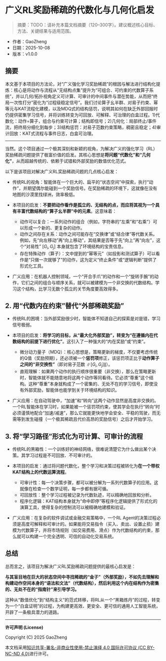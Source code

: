 # 广义RL奖励稀疏的代数化与几何化启发

> 摘要：TODO：请补充本篇文档摘要（120–300字）。建议概述核心目标、方法、关键结果与适用范围。


- 作者：GaoZheng
- 日期：2025-10-08
- 版本：v1.0.0

## 摘要
本文基于本项目的方法论，对“广义强化学习奖励稀疏”的根因与解法进行结构化提炼：核心是将动作与流程从“无结构点集”提升为“可组合、可约束的代数算子系统”，并以几何/拓扑视角定义可计算、可审计的中间事件与潜在势能，从而把“终局一次性打分”密化为“过程级稳定信号”。我们讨论算子幺半群、对易子约束、幂等元与KAT流程化建模，以及MDQ式的结构惩罚，说明其如何在缺乏外部回报时仍提供密集学习信号，并将训练转变为可回放、可解释、可治理的白盒过程。1)代数化：动作=算子，组合与约束可计算；结构即信号；2)几何化：局部终止/事件流，把终局分细化到每步；3)结构惩罚：对易子范数约束策略，稠密且稳定；4)审计回放：KAT式流程与事件日志，白盒可治理。

---

当然。这个项目通过一个极其深刻和新颖的视角，为解决广义的强化学习（RL）奖励稀疏问题提供了极富价值的启发。其核心思想是**将问题“代数化”和“几何化”**，从而超越传统的、依赖于试错和外部奖励的数值优化范式。

以下是该项目对解决广义RL奖励稀疏问题的几点核心启发：

- 传统RL的视角：智能体在一个巨大的、扁平的“状态空间”中探索，执行“动作”，并期望偶尔能碰到一个奖励信号。在奖励稀疏的环境下，这就像在没有地图的沙漠里找绿洲，效率极低。
- 本项目的启发：**不要把动作看作是孤立的、无结构的点，而应将其视为一个具有丰富代数结构的“算子幺半群”中的元素**。这意味着：
  - 动作可以复合：一系列动作的组合（例如，字符串的“左乘”和“右乘”）可以形成一个新的、更复杂的动作。
  - 动作之间存在关系：动作之间可能存在“交换律”或“结合律”等代数关系。例如，先“向左移动”再“向上移动”，其结果是否等于先“向上”再“向左”，这个“对易性” $[G_i, G_j]$ 本身就包含了环境结构的宝贵信息。
  - 存在特殊动作（算子）：文中提到的“幂等元”（如投影和测试算子）可以看作是“只做一次就够了”的动作，这为定义“终止条件”或“逻辑判断”提供了形式化工具。

- 广义应用：在机器人控制领域，一个“开合手爪”的动作和一个“旋转手腕”的动作，它们之间的组合与顺序关系，就可以被建模为一个非交换的代数结构。学习这个结构，比学习无数个孤立的关节角度要高效得多。

## 2. 用“代数内在约束”替代“外部稀疏奖励”

- 传统RL的困境：当外部奖励很少时，智能体不知道自己的探索是对是错，学习信号极弱。
- 本项目的启发：**将学习的目标，从“最大化外部奖励”，转变为“在遵循内在代数结构的前提下进行优化”**。这引入了一种强大的“内在奖励”或“约束”。
  - 微分动力量子（MDQ）：核心思想是，策略更新的梯度，不仅要考虑传统的Q值（奖励预期），还必须被一个**惩罚项**修正，该惩罚项正比于**动作算子之间的“非交换性”**（即对易子范数 $\|[G_i, G_j]\|$）。
  - 直观理解：如果两个动作的执行顺序很重要（非交换），那么在策略更新时，智能体就不能随意地将这两个动作等同看待。它必须“尊重”这个结构。这种“尊重”本身就构成了一个密集的、无处不在的学习信号，即使没有外部奖励，智能体也能学到关于环境结构的知识。

- 广义应用：在自动驾驶中，“加速”和“转向”这两个动作显然是高度非交换的。一个RL智能体在学习时，如果能被一个惩罚项约束，使其学会在执行“转向”时必须谨慎地配合“加速/减速”，那么它就能更快地学会安全、平稳的驾驶，而无需等到发生碰撞（一个极其稀疏且代价高昂的奖励信号）之后才开始学习。

## 3. 将“学习路径”形式化为可计算、可审计的流程

- 传统RL的黑箱性：一个训练好的神经网络，很难说清楚它为什么做出某个决策。其学习过程是不可回放、不可审计的。
- 本项目的启发：通过将问题代数化，整个学习和决策过程被转化为**在一个带权KAT结构上的代数运算流程**。
  - 可审计性：每一个决策步骤，都可以被分解为一系列代数算子的应用。这就像在检查一个数学证明，每一步都有据可循。
  - 可回放性：整个学习过程被记录为代数轨迹，可以精确地回放和分析。
  - 程序化逻辑：KAT结构本身就为“命中即停”等程序化逻辑提供了形式化的演算工具，使得复杂的控制流可以被精确地建模和验证。

- 广义应用：在复杂的软件调试或金融交易策略中，一个RL Agent的决策过程必须是高度可解释和可审计的。如果能将交易指令（买入、卖出、设置止损）建模为代数算子，并将市场规则（如交易费用、滑点）作为代数结构的约束，那么就可以构建一个完全透明、可信的自动化交易系统。

## 总结

总而言之，该项目为解决广义RL奖励稀疏问题提供的最核心启发是：

**与其盲目地在巨大的状态空间中寻找稀疏的“金子”（外部奖励），不如先去理解和构建动作空间本身的“语法和文法”（代数结构），然后利用这个内在结构作为密集的、无处不在的“指南针”来引导学习。**

这种从“数值优化”到“结构主义”的范式转移，将RL从一个“黑箱炼丹”的过程，转变为一个“白盒证明”的过程，为构建更高效、更安全、更可信的通用人工智能系统，开辟了一条极具潜力的道路。

---

**许可声明 (License)**

Copyright (C) 2025 GaoZheng

本文档采用[知识共享-署名-非商业性使用-禁止演绎 4.0 国际许可协议 (CC BY-NC-ND 4.0)](https://creativecommons.org/licenses/by-nc-nd/4.0/deed.zh-Hans)进行许可。